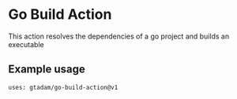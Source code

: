 # Go Build Action

This action resolves the dependencies of a go project and builds an executable

## Example usage

```
uses: gtadam/go-build-action@v1
```